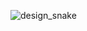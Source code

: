 ![design_snake](https://user-images.githubusercontent.com/94225539/142984872-5de6d76a-9a7c-4bb5-8486-751bcdbee5d7.png)

